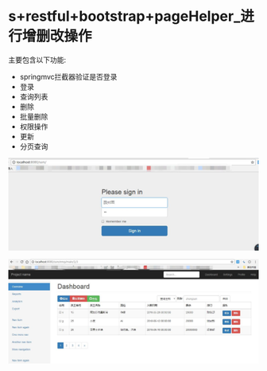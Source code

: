 # s+restful+bootstrap+pageHelper_进行增删改操作


主要包含以下功能:

- springmvc拦截器验证是否登录
- 登录
- 查询列表
- 删除
- 批量删除
- 权限操作
- 更新
- 分页查询




![登录](src/main/webapp/image/1.jpg)

![主界面](src/main/webapp/image/2.jpg)
